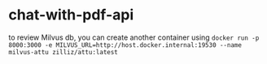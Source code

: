 # chat-with-pdf-api

to review Milvus db, you can create another container using
`docker run -p 8000:3000 -e MILVUS_URL=http://host.docker.internal:19530 --name milvus-attu zilliz/attu:latest`